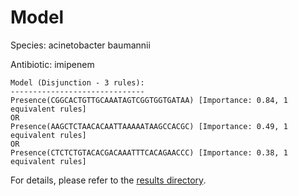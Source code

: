 
# Model

Species: acinetobacter baumannii

Antibiotic: imipenem

```
Model (Disjunction - 3 rules):
------------------------------
Presence(CGGCACTGTTGCAAATAGTCGGTGGTGATAA) [Importance: 0.84, 1 equivalent rules]
OR
Presence(AAGCTCTAACACAATTAAAAATAAGCCACGC) [Importance: 0.49, 1 equivalent rules]
OR
Presence(CTCTCTGTACACGACAAATTTCACAGAACCC) [Importance: 0.38, 1 equivalent rules]

```

For details, please refer to the [results directory](../../../../../results/scm_b/acinetobacter+baumannii/imipenem/repeat_5/).

